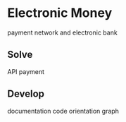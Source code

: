 # Electronic Money
payment network and electronic bank

## Solve

API payment
## Develop
documentation
code orientation 
graph

